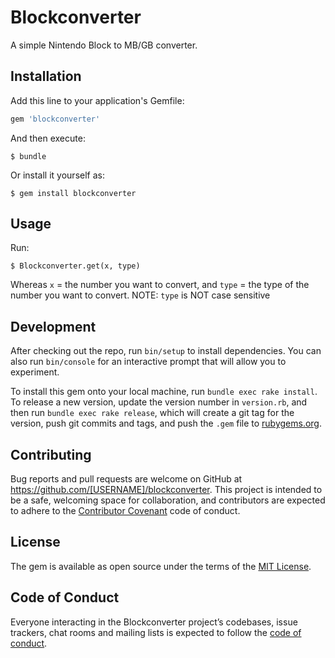 # Blockconverter

A simple Nintendo Block to MB/GB converter.

## Installation

Add this line to your application's Gemfile:

```ruby
gem 'blockconverter'
```

And then execute:

    $ bundle

Or install it yourself as:

    $ gem install blockconverter

## Usage

Run:

    $ Blockconverter.get(x, type)
Whereas `x` = the number you want to convert, and `type` = the type of the number you want to convert.
NOTE: `type` is NOT case sensitive

## Development

After checking out the repo, run `bin/setup` to install dependencies. You can also run `bin/console` for an interactive prompt that will allow you to experiment.

To install this gem onto your local machine, run `bundle exec rake install`. To release a new version, update the version number in `version.rb`, and then run `bundle exec rake release`, which will create a git tag for the version, push git commits and tags, and push the `.gem` file to [rubygems.org](https://rubygems.org).

## Contributing

Bug reports and pull requests are welcome on GitHub at https://github.com/[USERNAME]/blockconverter. This project is intended to be a safe, welcoming space for collaboration, and contributors are expected to adhere to the [Contributor Covenant](http://contributor-covenant.org) code of conduct.

## License

The gem is available as open source under the terms of the [MIT License](https://opensource.org/licenses/MIT).

## Code of Conduct

Everyone interacting in the Blockconverter project’s codebases, issue trackers, chat rooms and mailing lists is expected to follow the [code of conduct](https://github.com/Sampasion/BlockConverter-Ruby/blob/master/CODE_OF_CONDUCT.md).
